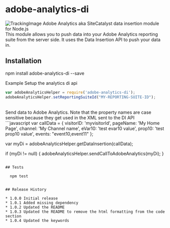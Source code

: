 # adobe-analytics-di
![TrackingImage](https://adobeatadobe.d1.sc.omtrdc.net/b/ss/adbeaaagit/1/H.27.5--NS/0?AQB=1&ndh=1&ce=UTF-8&ns=adobeatadobe&pageName=github%3Aadobe-analytics-di%3Areadme&g=%2FAdobeAtAdobe%2Fadobe-analytics-di&ch=github)
Adobe Analytics aka SiteCatalyst data insertion module for Node.js<br/>
This module allows you to push data into your Adobe Analytics reporting suite from the server side.  It uses the Data Insertion API to push your data in.

## Installation

  npm install adobe-analytics-di --save

Example
Setup the analytics di api

```javascript
var adobeAnalyticsHelper = require('adobe-analytics-di');
adobeAnalyticsHelper.setReportingSuiteId("MY-REPORTING-SUITE-ID");
```

<br/>
Send data to Adobe Analytics. Note that the property names are case sensitive because they get used in the XML sent to the DI API<br/>
```javascript
var callData = {
      visitorID: 'myvisitorId',
      pageName: 'My Home Page',
      channel: 'My Channel name',
      eVar10: 'test evar10 value',
      prop10: 'test prop10 value',
      events: "event10,event11"
    };

var myDi = adobeAnalyticsHelper.getDataInsertion(callData);

if (myDi != null) {
    adobeAnalyticsHelper.sendCallToAdobeAnalytics(myDi);
}
```

## Tests

  npm test


## Release History

* 1.0.0 Initial release
* 1.0.1 Added missing dependency
* 1.0.2 Updated the README
* 1.0.3 Updated the README to remove the html formatting from the code section
* 1.0.4 Updated the keywords
